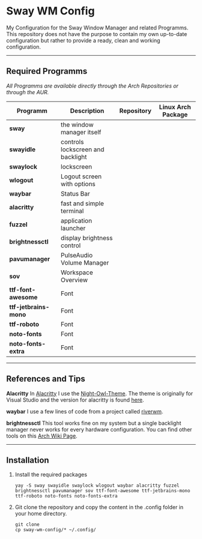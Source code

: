 # Sway WM Config

My Configuration for the Sway Window Manager and related Programms. This repository does not have the purpose to contain my own up-to-date configuration but rather to provide a ready, clean and working configuration.

---

## Required Programms

_All Programms are available directly through the Arch Repositories or through the AUR._

| Programm			| Description				| Repository	| Linux Arch Package	|
|-------------------------------|---------------------------------------|---------------|-----------------------|
| __sway__ 			| the window manager itself		|		|			|
| __swayidle__ 			| controls lockscreen and backlight	|		|			|
| __swaylock__ 			| lockscreen				|		|			|
| __wlogout__ 			| Logout screen with options		|		|			|
| __waybar__ 			| Status Bar				|		|			|
| __alacritty__ 		| fast and simple terminal		|		|			|
| __fuzzel__ 			| application launcher			|		|			|
| __brightnessctl__ 		| display brightness control		|		|			|
| __pavumanager__ 		| PulseAudio Volume Manager		|		|			|
| __sov__ 			| Workspace Overview			|		|			|
| __ttf-font-awesome__ 		| Font					|		|			|
| __ttf-jetbrains-mono__ 	| Font					|		|			|
| __ttf-roboto__ 		| Font					|		|			|
| __noto-fonts__ 		| Font					|		|			|
| __noto-fonts-extra__ 		| Font					|		|			|

---

## References and Tips

__Alacritty__ In [Alacritty](https://github.com/alacritty/alacritty) I use the [Night-Owl-Theme](https://github.com/sdras/night-owl-vscode-theme). The theme is originally for Visual Studio and the version for alacritty is found [here](https://github.com/alacritty/alacritty/wiki/Color-schemes).

__waybar__ I use a few lines of code from a  project called [riverwm](https://github.com/theCode-Breaker/riverwm/tree/main/waybar/river).

__brightnessctl__ This tool works fine on my system but a single backlight manager never works for every hardware configuration. You can find other tools on this [Arch Wiki Page](https://wiki.archlinux.org/title/Backlight).

---

## Installation

1. Install the required packages

    ```shell
    yay -S sway swayidle swaylock wlogout waybar alacritty fuzzel brightnessctl pavumanager sov ttf-font-awesome ttf-jetbrains-mono ttf-roboto noto-fonts noto-fonts-extra
    ```

2. Git clone the repository and copy the content in the .config folder in your home directory.

    ```shell
    git clone 
    cp sway-wm-config/* ~/.config/
    ```

